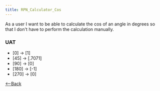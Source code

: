 ```yaml
---
title: RPN_Calculator_Cos
---
```

As a user I want to be able to calculate the cos of an angle in degrees so that I don't have to perform the calculation manually.


### UAT
* [0] <cos> -> [1]
* [45] <cos> -> [.7071]
* [90] <cos> -> [0]
* [180] <cos> -> [-1]
* [270] <cos> -> [0]

[<--Back](RPN_Calculator)
